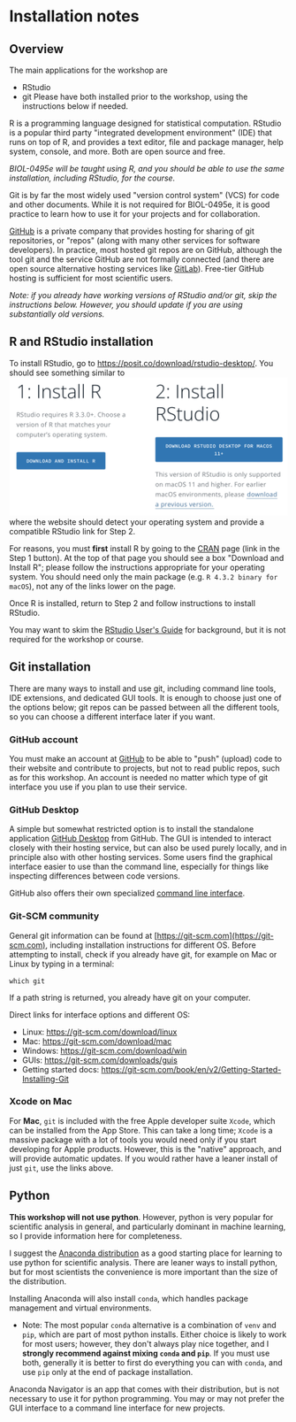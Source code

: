 # Installation notes

## Overview

The main applications for the workshop are
- RStudio
- git
Please have both installed prior to the workshop, using the instructions below if needed.

R is a programming language designed for statistical computation. RStudio is a popular third party "integrated development environment" (IDE) that runs on top of R, and provides a text editor, file and package manager, help system, console, and more. Both are open source and free.

*BIOL-0495e will be taught using R, and you should be able to use the same installation, including RStudio, for the course.*

Git is by far the most widely used "version control system" (VCS) for code and other documents. While it is not required for BIOL-0495e, it is good practice to learn how to use it for your projects and for collaboration.

[GitHub](https://github.com) is a private company that provides hosting for sharing of git repositories, or "repos" (along with many other services for software developers). In practice, most hosted git repos are on GitHub, although the tool git and the service GitHub are not formally connected (and there are open source alternative hosting services like [GitLab](https://about.gitlab.com)).  Free-tier GitHub hosting is sufficient for most scientific users.

*Note: if you already have working versions of RStudio and/or git, skip the instructions below. However, you should update if you are using substantially old versions.*

## R and RStudio installation

To install RStudio, go to https://posit.co/download/rstudio-desktop/. You should see something similar to
![Step 1: Install R, Step 2: Install RStudio](zMedia/rstudio_install_buttons.png)
where the website should detect your operating system and provide a compatible RStudio link for Step 2.

For reasons, you must **first** install R by going to the [CRAN](https://cran.rstudio.com) page (link in the Step 1 button). At the top of that page you should see a box "Download and Install R"; please follow the instructions appropriate for your operating system. You should need only the main package (e.g. `R 4.3.2 binary for macOS`), not any of the links lower on the page.

Once R is installed, return to Step 2 and follow instructions to install RStudio.

You may want to skim the [RStudio User's Guide](https://docs.posit.co/ide/user/ide/get-started/) for background, but it is not required for the workshop or course.

## Git installation

There are many ways to install and use git, including command line tools, IDE extensions, and dedicated GUI tools. It is enough to choose just one of the options below; git repos can be passed between all the different tools, so you can choose a different interface later if you want.

### GitHub account

You must make an account at [GitHub](https://github.com) to be able to "push" (upload) code to their website and contribute to projects, but not to read public repos, such as for this workshop. An account is needed no matter which type of git interface you use if you plan to use their service.

### GitHub Desktop

A simple but somewhat restricted option is to install the standalone application [GitHub Desktop](https://desktop.github.com) from GitHub. The GUI is intended to interact closely with their hosting service, but can also be used purely locally, and in principle also with other hosting services. Some users find the graphical interface easier to use than the command line, especially for things like inspecting differences between code versions.

GitHub also offers their own specialized [command line interface](https://cli.github.com).

### Git-SCM community

General git information can be found at [https://git-scm.com](https://git-scm.com), including installation instructions for different OS. Before attempting to install, check if you already have git, for example on Mac or Linux by typing in a terminal:
```shell
which git
```
If a path string is returned, you already have git on your computer.

Direct links for interface options and different OS:
- Linux: https://git-scm.com/download/linux
- Mac: https://git-scm.com/download/mac
- Windows: https://git-scm.com/download/win
- GUIs: https://git-scm.com/downloads/guis
- Getting started docs: https://git-scm.com/book/en/v2/Getting-Started-Installing-Git

### Xcode on Mac

For **Mac**, `git` is included with the free Apple developer suite `Xcode`, which can be installed from the App Store. This can take a long time; `Xcode` is a massive package with a lot of tools you would need only if you start developing for Apple products. However, this is the "native" approach, and will provide automatic updates. If you would rather have a leaner install of just `git`, use the links above.

## Python

**This workshop will not use python**. However, python is very popular for scientific analysis in general, and particularly dominant in machine learning, so I provide information here for completeness.

I suggest the [Anaconda distribution](https://www.anaconda.com/products/distribution) as a good starting place for learning to use python for scientific analysis. There are leaner ways to install python, but for most scientists the convenience is more important than the size of the distribution.

Installing Anaconda will also install `conda`, which handles package management and virtual environments.

- Note: The most popular `conda` alternative is a combination of `venv` and `pip`, which are part of most python installs. Either choice is likely to work for most users; however, they don't always play nice together, and I **strongly recommend against mixing `conda` and `pip`**. If you must use both, generally it is better to first do everything you can with `conda`, and use `pip` only at the end of package installation.

Anaconda Navigator is an app that comes with their distribution, but is not necessary to use it for python programming. You may or may not prefer the GUI interface to a command line interface for new projects.
